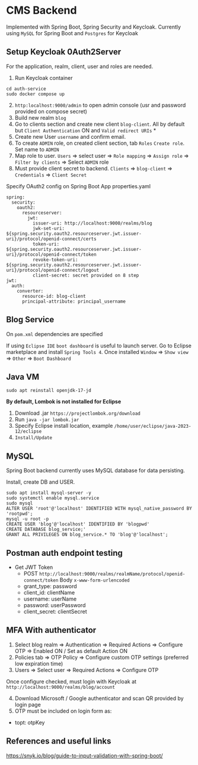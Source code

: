 # CMS Backend

Implemented with Spring Boot, Spring Security and Keycloak. Currently using `MySQL` for Spring Boot and `Postgres` for Keycloak

## Setup Keycloak 0Auth2Server

For the application, realm, client, user and roles are needed.

1. Run Keycloak container 
```
cd auth-service
sudo docker compose up
```
2. `http:localhost:9000/admin` to open admin console (usr and password provided on compose secret)
3. Build new realm `blog`
4. Go to clients section and create new client `blog-client`. All by default but `Client Authentication` ON and `Valid redirect URIs` *
5. Create new User `username` and confirm email.
6. To create `ADMIN` role, on created client section, tab `Roles` `Create role`. Set name to `ADMIN`
7. Map role to user. `Users` => select user => `Role mapping` => `Assign role` => `Filter by clients` => Select `ADMIN` role
8. Must provide client secret to backend. `Clients` => `blog-client` => `Credentials` => `Client Secret`

Specify OAuth2 config on Spring Boot App properties.yaml
```
spring:
  security: 
    oauth2: 
      resourceserver:  
        jwt:  
          issuer-uri: http://localhost:9000/realms/blog
          jwk-set-uri: ${spring.security.oauth2.resourceserver.jwt.issuer-uri}/protocol/openid-connect/certs
          token-uri: ${spring.security.oauth2.resourceserver.jwt.issuer-uri}/protocol/openid-connect/token
          revoke-token-uri: ${spring.security.oauth2.resourceserver.jwt.issuer-uri}/protocol/openid-connect/logout
          client-secret: secret provided on 8 step
jwt:  
  auth:  
    converter: 
      resource-id: blog-client
      principal-attribute: principal_username
```

## Blog Service

On `pom.xml` dependencies are specified

If using `Eclipse IDE` `boot dashboard` is useful to launch server. Go to Eclipse marketplace and install `Spring Tools 4`. Once installed `Window` => `Show view` => `Other` => `Boot Dashboard`

## Java VM
```
sudo apt reinstall openjdk-17-jd
```

**By default, Lombok is not installed for Eclipse**

1. Download .jar `https://projectlombok.org/download`
2. Run `java -jar lombok.jar`
3. Specify Eclipse install location, example `/home/user/eclipse/java-2023-12/eclipse`
4. `Install/Update`

## MySQL

Spring Boot backend currently uses MySQL database for data persisting.

Install, create DB and USER.
```
sudo apt install mysql-server -y
sudo systemctl enable mysql.service
sudo mysql
ALTER USER 'root'@'localhost' IDENTIFIED WITH mysql_native_password BY 'rootpwd';
mysql -u root -p
CREATE USER 'blog'@'localhost' IDENTIFIED BY 'blogpwd'
CREATE DATABASE blog_service;'
GRANT ALL PRIVILEGES ON blog_service.* TO 'blog'@'localhost';
```

## Postman auth endpoint testing

- Get JWT Token
  - POST `http://localhost:9000/realms/realmName/protocol/openid-connect/token` Body `x-www-form-urlencoded`
  - grant_type: password
  - client_id: clientName
  - username: userName
  - password: userPassword
  - client_secret: clientSecret
  
## MFA With authenticator

1. Select blog realm => Authentication => Required Actions => Configure OTP => Enabled ON / Set as default Action ON
2. Policies tab => OTP Policy => Configure custom OTP settings (preferred low expiration time)
3. Users => Select user => Required Actions => Configure OTP

Once configure checked, must login with Keycloak at `http://localhost:9000/realms/blog/account`

4. Download Microsoft / Google authenticator and scan QR provided by login page
5. OTP must be included on login form as:
  - topt: otpKey
  
## References and useful links

https://snyk.io/blog/guide-to-input-validation-with-spring-boot/
